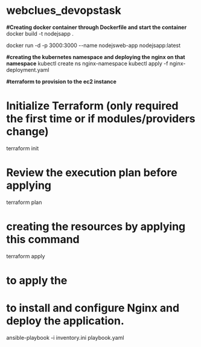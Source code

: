 # webclues_devopstask

**#Creating docker container through Dockerfile and start the container**
docker build -t nodejsapp .

docker run -d -p 3000:3000 --name nodejsweb-app nodejsapp:latest

**#creating the kubernetes namespace and deploying the nginx on that namespace**
kubectl create ns nginx-namespace
kubectl apply -f nginx-deployment.yaml

**#terraform to provision to the ec2 instance**
# Initialize Terraform (only required the first time or if modules/providers change)
terraform init

# Review the execution plan before applying
terraform plan

# creating the resources by applying this command
terraform apply

# to apply the 

#  to install and configure Nginx and deploy the application.
ansible-playbook -i inventory.ini playbook.yaml
